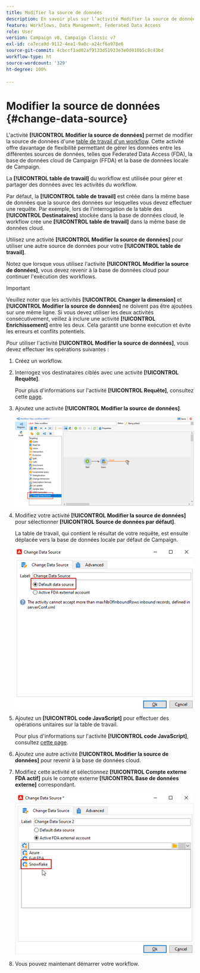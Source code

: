 ```yaml
---
title: Modifier la source de données
description: En savoir plus sur l’activité Modifier la source de données
feature: Workflows, Data Management, Federated Data Access
role: User
version: Campaign v8, Campaign Classic v7
exl-id: ca7eca9d-9112-4ea1-9a0c-a24cf6a978e6
source-git-commit: 4cbccf1ad02af9133d51933e3e0d010b5c8c43bd
workflow-type: ht
source-wordcount: '329'
ht-degree: 100%

---
```


# Modifier la source de données {#change-data-source}

L&#39;activité **[!UICONTROL Modifier la source de données]** permet de modifier la source de données d&#39;une [table de travail d&#39;un workflow](use-workflow-data.md#workflow-temporary-work-table). Cette activité offre davantage de flexibilité permettant de gérer les données entre les différentes sources de données, telles que Federated Data Access (FDA), la base de données cloud de Campaign (FFDA) et la base de données locale de Campaign.

La **[!UICONTROL table de travail]** du workflow est utilisée pour gérer et partager des données avec les activités du workflow.

Par défaut, la **[!UICONTROL table de travail]** est créée dans la même base de données que la source des données sur lesquelles vous devez effectuer une requête.
Par exemple, lors de l&#39;interrogation de la table des **[!UICONTROL Destinataires]** stockée dans la base de données cloud, le workflow crée une **[!UICONTROL table de travail]** dans la même base de données cloud.

Utilisez une activité **[!UICONTROL Modifier la source de données]** pour utiliser une autre source de données pour votre **[!UICONTROL table de travail]**.

Notez que lorsque vous utilisez l&#39;activité **[!UICONTROL Modifier la source de données]**, vous devez revenir à la base de données cloud pour continuer l&#39;exécution des workflows.

>[!IMPORTANT]
>
>Veuillez noter que les activités **[!UICONTROL Changer la dimension]** et **[!UICONTROL Modifier la source de données]** ne doivent pas être ajoutées sur une même ligne. Si vous devez utiliser les deux activités consécutivement, veillez à inclure une activité **[!UICONTROL Enrichissement]** entre les deux. Cela garantit une bonne exécution et évite les erreurs et conflits potentiels.

Pour utiliser l&#39;activité **[!UICONTROL Modifier la source de données]**, vous devez effectuer les opérations suivantes :

1. Créez un workflow.

1. Interrogez vos destinataires ciblés avec une activité **[!UICONTROL Requête]**.

   Pour plus d&#39;informations sur l&#39;activité **[!UICONTROL Requête]**, consultez cette [page](query.md#create-a-query).

1. Ajoutez une activité **[!UICONTROL Modifier la source de données]**.

   ![](assets/change-data-source.png)

1. Modifiez votre activité **[!UICONTROL Modifier la source de données]** pour sélectionner **[!UICONTROL Source de données par défaut]**.

   La table de travail, qui contient le résultat de votre requête, est ensuite déplacée vers la base de données locale par défaut de Campaign.

   ![](assets/change-data-source_2.png)

1. Ajoutez un **[!UICONTROL code JavaScript]** pour effectuer des opérations unitaires sur la table de travail.

   Pour plus d&#39;informations sur l&#39;activité **[!UICONTROL code JavaScript]**, consultez [cette page](sql-code-and-javascript-code.md#javascript-code).

1. Ajoutez une autre activité **[!UICONTROL Modifier la source de données]** pour revenir à la base de données cloud.

1. Modifiez cette activité et sélectionnez **[!UICONTROL Compte externe FDA actif]** puis le compte externe **[!UICONTROL Base de données externe]** correspondant.

   ![](assets/change-data-source_3.png)

1. Vous pouvez maintenant démarrer votre workflow.
